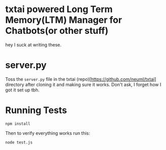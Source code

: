 # txtai powered Long Term Memory(LTM) Manager for Chatbots(or other stuff)
hey I suck at writing these.

# server.py

Toss the `server.py` file in the txtai (repo)[https://github.com/neuml/txtai] directory after cloning it and making sure it works. Don't ask, I forget how I got it set up tbh.

# Running Tests

```
npm install
```
Then to verify everything works run this:
```
node test.js
```